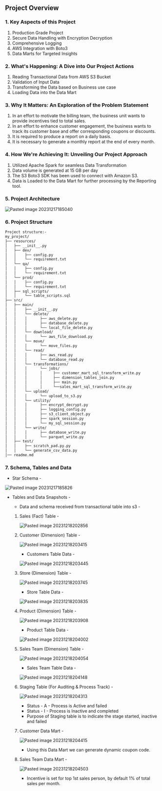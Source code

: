 ## Project Overview 

### 1. Key Aspects of this Project
1. Production Grade Project
2. Secure Data Handling with Encryption Decryption
3. Comprehensive Logging
4. AWS Integration with Boto3
5. Data Marts for Targeted Insights

### 2. What's Happening: A Dive into Our Project Actions
1. Reading Transactional Data from AWS S3 Bucket
2. Validation of Input Data
3. Transforming the Data based on Business use case
4. Loading Data into the Data Mart

### 3. Why It Matters: An Exploration of the Problem Statement
1. In an effort to motivate the billing team, the business unit wants to provide incentives tied to total sales.
2. In an effort to enhance customer engagement, the business wants to track its customer base and offer corresponding coupons or discounts.
3. It is required to produce a report on a daily basis.
4. It is necessary to generate a monthly report at the end of every month.

### 4. How We're Achieving It: Unveiling Our Project Approach
1. Utilized Apache Spark for seamless Data Transformation
2. Data volume is generated at 15 GB per day
3. The S3 Boto3 SDK has been used to connect with Amazon S3.
4. Data is Loaded to the Data Mart for further processing by the Reporting tool.

### 5. Project Architecture
  
![Pasted image 20231217185040](https://github.com/GaneshHonrao/DE-Project-ETL-Data-Pipeline-for-Retail-Industry/assets/144705832/a197ad7d-19b8-4498-9129-344b94ff1741)

### 6. Project Structure
```md
Project structure:-
my_project/
├── resources/
│   ├── __init__.py
│   ├── dev/
│   │    ├── config.py
│   │    └── requirement.txt
│   └── qa/
│   │    ├── config.py
│   │    └── requirement.txt
│   └── prod/
│   │    ├── config.py
│   │    └── requirement.txt
│   ├── sql_scripts/
│   │    └── table_scripts.sql
├── src/
│   ├── main/
│   │    ├── __init__.py
│   │    └── delete/
│   │    │      ├── aws_delete.py
│   │    │      ├── database_delete.py
│   │    │      └── local_file_delete.py
│   │    └── download/
│   │    │      └── aws_file_download.py
│   │    └── move/
│   │    │      └── move_files.py
│   │    └── read/
│   │    │      ├── aws_read.py
│   │    │      └── database_read.py
│   │    └── transformations/
│   │    │      └── jobs/
│   │    │      │     ├── customer_mart_sql_transform_write.py
│   │    │      │     ├── dimension_tables_join.py
│   │    │      │     ├── main.py
│   │    │      │     └──sales_mart_sql_transform_write.py
│   │    └── upload/
│   │    │      └── upload_to_s3.py
│   │    └── utility/
│   │    │      ├── encrypt_decrypt.py
│   │    │      ├── logging_config.py
│   │    │      ├── s3_client_object.py
│   │    │      ├── spark_session.py
│   │    │      └── my_sql_session.py
│   │    └── write/
│   │    │      ├── database_write.py
│   │    │      └── parquet_write.py
│   ├── test/
│   │    ├── scratch_pad.py.py
│   │    └── generate_csv_data.py
│── readme.md
```

### 7. Schema, Tables and Data
- Star Schema -
  
![Pasted image 20231217185826](https://github.com/GaneshHonrao/DE-Project-ETL-Data-Pipeline-for-Retail-Industry/assets/144705832/11d6afab-6211-4ae0-b86e-eb57656ab933)

- Tables and Data Snapshots -
	- Data and schema received from transactional table into s3 -

   1. Sales (Fact) Table -
	  		
	  ![Pasted image 20231218202856](https://github.com/GaneshHonrao/DE-Project-ETL-Data-Pipeline-for-Retail-Industry/assets/144705832/b8a0d5e7-73fd-4354-8994-de34289a6ec1)
			

  2. Customer (Dimension) Table -		
	  
	  ![Pasted image 20231218203415](https://github.com/GaneshHonrao/DE-Project-ETL-Data-Pipeline-for-Retail-Industry/assets/144705832/d35b1e18-c67e-4afc-b42a-3aac845cd2ff)
	
		- Customers Table Data -		
	  
	  ![Pasted image 20231218203445](https://github.com/GaneshHonrao/DE-Project-ETL-Data-Pipeline-for-Retail-Industry/assets/144705832/0a7031bc-64c8-4a5e-98e6-edd292e2a834)
			
		
  3. Store (Dimension) Table -		
	  
	  ![Pasted image 20231218203745](https://github.com/GaneshHonrao/DE-Project-ETL-Data-Pipeline-for-Retail-Industry/assets/144705832/71761c4b-50b0-43bb-923c-ebdab8817803)
	
		- Store Table Data -		
	  
	  ![Pasted image 20231218203835](https://github.com/GaneshHonrao/DE-Project-ETL-Data-Pipeline-for-Retail-Industry/assets/144705832/c3de9f36-bd9a-4cd6-8127-8ac4bde5700a)
			
		
  4. Product (Dimension) Table -		
	  
	  ![Pasted image 20231218203908](https://github.com/GaneshHonrao/DE-Project-ETL-Data-Pipeline-for-Retail-Industry/assets/144705832/160ce636-b3d4-4ff9-9dbd-d218fd9a67bf)
	
		- Product Table Data -		
	  
	  ![Pasted image 20231218204002](https://github.com/GaneshHonrao/DE-Project-ETL-Data-Pipeline-for-Retail-Industry/assets/144705832/44347469-11bb-41ab-96f3-5a46c3b03964)
			
		
  5. Sales Team (Dimension) Table -		
	  
	  ![Pasted image 20231218204054](https://github.com/GaneshHonrao/DE-Project-ETL-Data-Pipeline-for-Retail-Industry/assets/144705832/7fe31486-9ae8-4b6e-b839-b3e74f5d0d69)
	
		- Sales Team Table Data -		
	  
	  ![Pasted image 20231218204148](https://github.com/GaneshHonrao/DE-Project-ETL-Data-Pipeline-for-Retail-Industry/assets/144705832/538163c5-ae80-453e-8748-269a73a984f5)
			

   6. Staging Table (For Auditing & Process Track) -		
	  
	  ![Pasted image 20231218204313](https://github.com/GaneshHonrao/DE-Project-ETL-Data-Pipeline-for-Retail-Industry/assets/144705832/efcf49d0-9a9e-47a1-ab68-79179035a4b8)
	
		- Status - A - Process is Active and failed
		- Status - I - Process is Inactive and completed
		- Purpose of Staging table is to indicate the stage started, inactive and failed
			
		
  7. Customer Data Mart -
	  
	  ![Pasted image 20231218204415](https://github.com/GaneshHonrao/DE-Project-ETL-Data-Pipeline-for-Retail-Industry/assets/144705832/0ad2171b-759e-4544-9615-2af4296b38c0)
	
		- Using this Data Mart we can generate dynamic coupon code.

 
		
  8. Sales Team Data Mart -		
	  
	  ![Pasted image 20231218204503](https://github.com/GaneshHonrao/DE-Project-ETL-Data-Pipeline-for-Retail-Industry/assets/144705832/3808c80b-1d8d-4268-bf77-80e61401f5ec)
		- Incentive is set for top 1st sales person, by default 1% of total sales per month.
